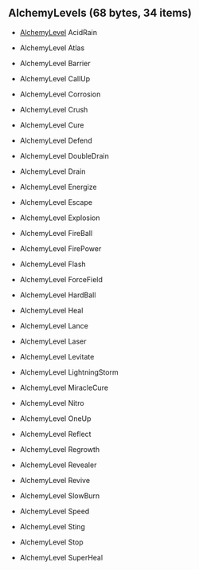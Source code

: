 ## AlchemyLevels (68 bytes, 34 items)

* [AlchemyLevel](AlchemyLevel.md) AcidRain
* AlchemyLevel Atlas
* AlchemyLevel Barrier
* AlchemyLevel CallUp
* AlchemyLevel Corrosion
* AlchemyLevel Crush
* AlchemyLevel Cure
* AlchemyLevel Defend

* AlchemyLevel DoubleDrain
* AlchemyLevel Drain
* AlchemyLevel Energize
* AlchemyLevel Escape
* AlchemyLevel Explosion
* AlchemyLevel FireBall
* AlchemyLevel FirePower
* AlchemyLevel Flash

* AlchemyLevel ForceField
* AlchemyLevel HardBall
* AlchemyLevel Heal
* AlchemyLevel Lance
* AlchemyLevel Laser
* AlchemyLevel Levitate
* AlchemyLevel LightningStorm
* AlchemyLevel MiracleCure

* AlchemyLevel Nitro
* AlchemyLevel OneUp
* AlchemyLevel Reflect
* AlchemyLevel Regrowth
* AlchemyLevel Revealer
* AlchemyLevel Revive
* AlchemyLevel SlowBurn
* AlchemyLevel Speed

* AlchemyLevel Sting
* AlchemyLevel Stop
* AlchemyLevel SuperHeal